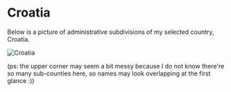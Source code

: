 # Croatia
Below is a picture of administrative subdivisions of my selected country, Croatia.

![Croatia](https://user-images.githubusercontent.com/78221789/108416447-aa58a200-7269-11eb-9f0c-acb7c011ef58.png)

(ps: the upper corner may seem a bit messy because I do not know there're so many sub-counties here, so names may look overlapping at the first glance :))
